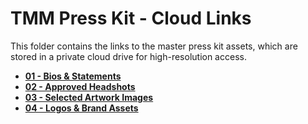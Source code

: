 # TMM Press Kit - Cloud Links

This folder contains the links to the master press kit assets, which are stored in a private cloud drive for high-resolution access.

*   **[01 - Bios & Statements](https://link-to-your-google-drive-folder-for-bios)**
*   **[02 - Approved Headshots](https://link-to-your-google-drive-folder-for-headshots)**
*   **[03 - Selected Artwork Images](https://link-to-your-google-drive-folder-for-artworks)**
*   **[04 - Logos & Brand Assets](https://link-to-your-google-drive-folder-for-logos)**